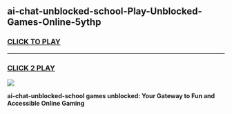 
## ai-chat-unblocked-school-Play-Unblocked-Games-Online-5ythp
<h3>
<a href="https://premium76.site?title=ai-chat-unblocked-school&ref=25A">CLICK TO PLAY</a></h3>
<hr>

<h3>
<a href="https://premium76.site?title=ai-chat-unblocked-school&ref=25A">CLICK 2 PLAY</a>
  
</h3>

<a href="https://premium76.site?title=ai-chat-unblocked-school&ref=25A"><img src="https://clearcache.store/games.png"></a>


**ai-chat-unblocked-school games unblocked: Your Gateway to Fun and Accessible Online Gaming**
